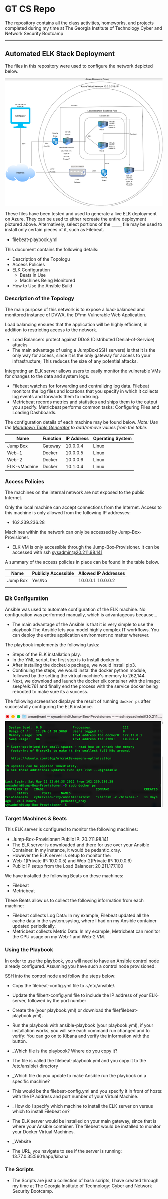 # GT CS Repo
The repository contains all the class activities, homeworks, and projects completed during my time at The Georgia Institute of Technology Cyber and Network Security Bootcamp
__________________________________________________________________________________________________________________________

## Automated ELK Stack Deployment

The files in this repository were used to configure the network depicted below.

![Updated Network Diagram of Infrastructure](Images/Project1.png)

These files have been tested and used to generate a live ELK deployment on Azure. They can be used to either recreate the entire deployment pictured above. Alternatively, select portions of the _____ file may be used to install only certain pieces of it, such as Filebeat.

  - filebeat-playbook.yml

This document contains the following details:
- Description of the Topologu
- Access Policies
- ELK Configuration
  - Beats in Use
  - Machines Being Monitored
- How to Use the Ansible Build


### Description of the Topology

The main purpose of this network is to expose a load-balanced and monitored instance of DVWA, the D*mn Vulnerable Web Application.

Load balancing ensures that the application will be highly efficient, in addition to restricting access to the network.
- Load Balancers protect against DDoS (Distributed Denial-of-Service) attacks 
- The main advantage of using a JumpBox(SSH servers) is that it is the only way for access, since it is the only gateway for access to your infrastructure; This reduces the size of any potential attacks.

Integrating an ELK server allows users to easily monitor the vulnerable VMs for changes to the data and system logs.
- Filebeat watches for forwarding and centralizing log data. Filebeat monitors the log files and locations that you specify in which it collects log events and forwards them to indexing.
- Metricbeat records metrics and statistics and ships them to the output you specify. Metricbeat performs common tasks: Configuring Files and Loading Dashboards.

The configuration details of each machine may be found below.
_Note: Use the [Markdown Table Generator](http://www.tablesgenerator.com/markdown_tables) to add/remove values from the table_.

| Name        | Function | IP Address | Operating System |
|-------------|----------|------------|------------------|
| Jump Box    | Gateway  | 10.0.0.4   | Linux            |
| Web-1       | Docker   | 10.0.0.5   | Linux            |
| Web-2       | Docker   | 10.0.0.6   | Linux            |
| ELK-vMachine| Docker   | 10.1.0.4   | Linux            |

### Access Policies

The machines on the internal network are not exposed to the public Internet. 

Only the local machine can accept connections from the Internet. Access to this machine is only allowed from the following IP addresses:
- 162.239.236.28

Machines within the network can only be accessed by Jump-Box-Provisioner.
- ELK VM is only accessible through the Jump-Box-Provisioner. It can be accessed with ssh sysadmin@20.211.98.141

A summary of the access policies in place can be found in the table below.

| Name     | Publicly Accessible | Allowed IP Addresses |
|----------|---------------------|----------------------|
| Jump Box | Yes/No              | 10.0.0.1 10.0.0.2    |
|          |                     |                      |
|          |                     |                      |

### Elk Configuration

Ansible was used to automate configuration of the ELK machine. No configuration was performed manually, which is advantageous because...
- The main advantage of the Ansible is that it is very simple to use the playbook.The Ansible lets you model highly complex IT workflows. You can deploy the entire application environment no matter wherever.

The playbook implements the following tasks:
- Steps of the ELK installation play.
- In the YML script, the first step is to Install docker.io.
- After installing the docker.io package, we would install pip3.
- Continuing the steps, we would instal the docker python module, followed by the setting the virtual machine's memory to 262,144.
- Next, we download and launch the docker elk container with the image: seep/elk:761 and finally end the process with the service docker being rebooted to make sure its a success.

The following screenshot displays the result of running `docker ps` after successfully configuring the ELK instance.

![Docker PS output of our Ansible](Images/docker_ps_output.png)

### Target Machines & Beats
This ELK server is configured to monitor the following machines:
- Jump-Box-Provisioner: Public IP: 20.211.98.141
- The ELK server is downloaded and there for use over your Ansible Container. In my instance, it would be pedantic_cray.
- However the ELK server is setup to monitor the:
- Web-1(Private IP: 10.0.0.5) and Web-2(Private IP: 10.0.0.6)
- Public IP setup from the Load Balancer: 20.211.177.100


We have installed the following Beats on these machines:
- Filebeat
- Metricbeat

These Beats allow us to collect the following information from each machine:
- Filebeat collects Log Data: In my example, Filebeat updated all the cache data in the system.syslog, where I had on my Ansible container updated periodically. 
- Metricbeat collects Metric Data: In my example, Metricbeat can monitor the CPU usage on my Web-1 and Web-2 VM.

### Using the Playbook
In order to use the playbook, you will need to have an Ansible control node already configured. Assuming you have such a control node provisioned: 

SSH into the control node and follow the steps below:
- Copy the filebeat-config.yml file to ~/etc/ansible/.
- Update the filbert-config.yml file to include the IP address of your ELK-server, followed by the port number
- Create the (your playbook.yml) or download the file(filebeat-playbook.yml). 
- Run the playbook with ansible-playbook (your playbook.yml), if your installation works, you will see each command run changed and to verify: You can go on to Kibana and verify the information with the button.

- _Which file is the playbook? Where do you copy it?
- The file is called the filebeat-playbook.yml and you copy it to the /etc/ansible/ directory
- _Which file do you update to make Ansible run the playbook on a specific machine? 
- This would be the filebeat-config.yml and you specify it in front of hosts: with the IP address and port number of your Virtual Machine.
- _How do I specify which machine to install the ELK server on versus which to install Filebeat on?
- The ELK server would be installed on your main gateway, since that is where your Ansible container. The filebeat would be installed to monitor your Docker Virtual Machines. 
- _Website
- The URL, you navigate to see if the server is running: 13.77.0.35:5601/app/kibana

### The Scripts
- The Scripts are just a collection of bash scripts, I have created through my time at The Georgia Institute of Technology: Cyber and Network Security Bootcamp.
